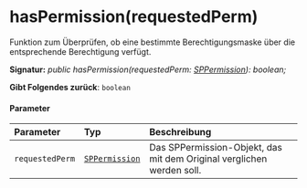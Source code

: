 # <a name="haspermissionrequestedperm"></a>hasPermission(requestedPerm)




Funktion zum Überprüfen, ob eine bestimmte Berechtigungsmaske über die entsprechende Berechtigung verfügt.

**Signatur:** _public hasPermission(requestedPerm: [SPPermission](../sp-page-context/sppermission.md)): boolean;_

**Gibt Folgendes zurück**: `boolean`





#### <a name="parameters"></a>Parameter


| Parameter       | Typ    | Beschreibung |
|:-------------|:---------------|:------------|
| `requestedPerm`    | [`SPPermission`](../sp-page-context/sppermission.md) | Das SPPermission-Objekt, das mit dem Original verglichen werden soll. |


